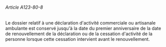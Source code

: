 ###### Article A123-80-8

Le dossier relatif à une déclaration d'activité commerciale ou artisanale ambulante est conservé jusqu'à la date du premier anniversaire de la date de renouvellement de la déclaration ou de la cessation d'activité de la personne lorsque cette cessation intervient avant le renouvellement.

